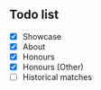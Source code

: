 ## Todo list

- [x] Showcase
- [x] About
- [x] Honours
- [x] Honours (Other)
- [ ] Historical matches